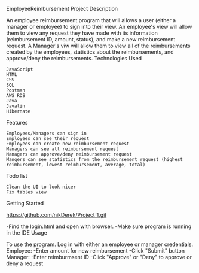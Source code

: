 EmployeeReimbursement
Project Description

An employee reimbursement program that will allows a user (either a manager or employee) to sign into their view. An employee's view will allow them to view any request they have made with its information (reimbursement ID, amount, status), and make a new reimbursement request. A Manager's viw will allow them to view all of the reimbursements created by the employees, statistics about the reimbursements, and approve/deny the reimbursements.
Technologies Used

    JavaScript
    HTML
    CSS
    SQL
    Postman
    AWS RDS
    Java
    Javalin
    Hibernate

Features

    Employees/Managers can sign in
    Employees can see their request
    Employees can create new reimbursement request
    Managers can see all reimbursement request
    Managers can approve/deny reimbursement request
    Mangers can see statistics from the reimbursement request (highest reimbursement, lowest reimbursement, average, total)

Todo list

    Clean the UI to look nicer
    Fix tables view

Getting Started

https://github.com/nikDerek/Project_1.git

-Find the login.html and open with browser. -Make sure program is running in the IDE
Usage

To use the program. Log in with either an employee or manager credentials. Employee: -Enter amount for new reimbursement -Click "Submit" button Manager: -Enter reimburmsent ID -Click "Approve" or "Deny" to approve or deny a request
